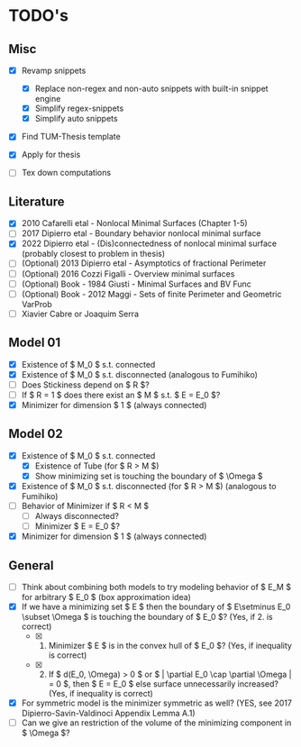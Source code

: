 # TODO's

## Misc
- [x] Revamp snippets
  - [x] Replace non-regex and non-auto snippets with built-in snippet engine 
  - [x] Simplify regex-snippets
  - [x] Simplify auto snippets  
- [x] Find TUM-Thesis template
- [x] Apply for thesis
- [ ] Tex down computations


## Literature 
- [x] 2010 Cafarelli etal - Nonlocal Minimal Surfaces (Chapter 1-5)
- [ ] 2017 Dipierro etal - Boundary behavior nonlocal minimal surface
- [x] 2022 Dipierro etal - (Dis)connectedness of nonlocal minimal surface (probably
      closest to problem in thesis)
- [ ] (Optional) 2013 Dipierro etal - Asymptotics of fractional Perimeter
- [ ] (Optional) 2016 Cozzi Figalli - Overview minimal surfaces
- [ ] (Optional) Book - 1984 Giusti - Minimal Surfaces and BV Func
- [ ] (Optional) Book - 2012 Maggi - Sets of finite Perimeter and Geometric VarProb
- [ ] Xiavier Cabre or Joaquim Serra

## Model 01
- [x] Existence of $ M_0 $ s.t. connected
- [x] Existence of $ M_0 $ s.t. disconnected (analogous to Fumihiko)
- [ ] Does Stickiness depend on $ R $?
- [ ] If $ R = 1 $ does there exist an $ M $ s.t. $ E = E_0 $?
- [x] Minimizer for dimension $ 1 $ (always connected)

## Model 02 
- [x] Existence of $ M_0 $ s.t. connected
  - [x] Existence of Tube (for $ R > M $)
  - [x] Show minimizing set is touching the boundary of $ \Omega $ 
- [x] Existence of $ M_0 $ s.t. disconnected (for $ R > M $) (analogous to Fumihiko)
- [ ] Behavior of Minimizer if $ R < M $
  - [ ] Always disconnected?
  - [ ] Minimizer $ E = E_0 $?
- [x] Minimizer for dimension $ 1 $ (always connected)

## General
- [ ] Think about combining both models to try modeling behavior of $ E_M $ for arbitrary
  $ E_0 $ (box approximation idea)
- [x] If we have a minimizing set $ E $ then the boundary of $ E\setminus E_0 \subset
  \Omega $ is touching the boundary of $ E_0 $? (Yes, if 2. is correct)
  - [x] 1. Minimizer $ E $ is in the convex hull of $ E_0 $? (Yes, if inequality is
    correct)
  - [x] 2. If $ d(E_0, \Omega) > 0 $ or $ | \partial E_0 \cap \partial \Omega | = 0 $,
    then $ E = E_0 $ else surface unnecessarily increased? (Yes, if inequality is correct) 
- [x] For symmetric model is the minimizer symmetric as well? (YES, see 2017
  Dipierro-Savin-Valdinoci Appendix Lemma A.1)
- [ ] Can we give an restriction of the volume of the minimizing component in $ \Omega $?
